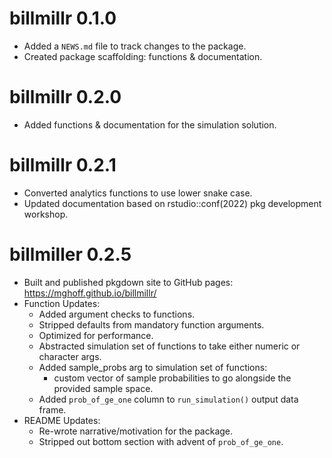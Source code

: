 # billmillr 0.1.0

* Added a `NEWS.md` file to track changes to the package.
* Created package scaffolding: functions & documentation.

# billmillr 0.2.0

* Added functions & documentation for the simulation solution.

# billmillr 0.2.1

* Converted analytics functions to use lower snake case.
* Updated documentation based on rstudio::conf(2022) pkg development workshop.

# billmiller 0.2.5

* Built and published pkgdown site to GitHub pages: https://mghoff.github.io/billmillr/
* Function Updates:
  * Added argument checks to functions.
  * Stripped defaults from mandatory function arguments.
  * Optimized for performance.
  * Abstracted simulation set of functions to take either numeric or character args.
  * Added sample_probs arg to simulation set of functions:
    * custom vector of sample probabilities to go alongside the provided sample space.
  * Added `prob_of_ge_one` column to `run_simulation()` output data frame.
* README Updates:
  * Re-wrote narrative/motivation for the package.
  * Stripped out bottom section with advent of `prob_of_ge_one`.

